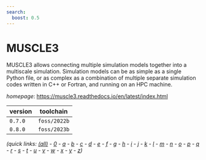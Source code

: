 ```yaml
---
search:
  boost: 0.5
---
```

# MUSCLE3

MUSCLE3 allows connecting multiple simulation models  together into a multiscale simulation. Simulation models can be as  simple as a single Python file, or as complex as a combination of  multiple separate simulation codes written in C++ or Fortran, and  running on an HPC machine.

*homepage*: <https://muscle3.readthedocs.io/en/latest/index.html>

version | toolchain
--------|----------
``0.7.0`` | ``foss/2022b``
``0.8.0`` | ``foss/2023b``


*(quick links: [(all)](../index.md) - [0](../0/index.md) - [a](../a/index.md) - [b](../b/index.md) - [c](../c/index.md) - [d](../d/index.md) - [e](../e/index.md) - [f](../f/index.md) - [g](../g/index.md) - [h](../h/index.md) - [i](../i/index.md) - [j](../j/index.md) - [k](../k/index.md) - [l](../l/index.md) - [m](../m/index.md) - [n](../n/index.md) - [o](../o/index.md) - [p](../p/index.md) - [q](../q/index.md) - [r](../r/index.md) - [s](../s/index.md) - [t](../t/index.md) - [u](../u/index.md) - [v](../v/index.md) - [w](../w/index.md) - [x](../x/index.md) - [y](../y/index.md) - [z](../z/index.md))*

